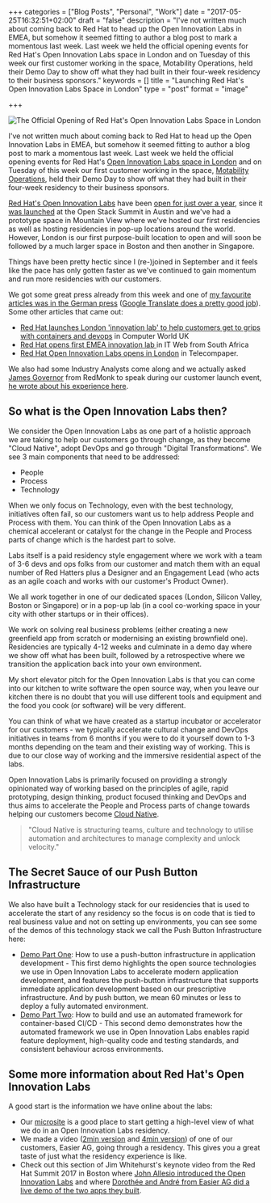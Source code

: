 +++
categories = ["Blog Posts", "Personal", "Work"]
date = "2017-05-25T16:32:51+02:00"
draft = "false"
description = "I've not written much about coming back to Red Hat to head up the Open Innovation Labs in EMEA, but somehow it seemed fitting to author a blog post to mark a momentous last week. Last week we held the official opening events for Red Hat's Open Innovation Labs space in London and on Tuesday of this week our first customer working in the space, Motability Operations, held their Demo Day to show off what they had built in their four-week residency to their business sponsors."
keywords = []
title = "Launching Red Hat's Open Innovation Labs Space in London"
type = "post"
format = "image"

+++


![The Official Opening of Red Hat's Open Innovation Labs Space in London](/img/labsopening/IMG_9479.JPG)

I've not written much about coming back to Red Hat to head up the Open Innovation Labs in EMEA, but somehow it seemed fitting to author a blog post to mark a momentous last week. Last week we held the official opening events for Red Hat's [Open Innovation Labs space in London](https://www.redhat.com/en/about/press-releases/red-hat-open-innovation-labs-opens-london-jumpstart-application-development-open-source-and-devops) and on Tuesday of this week our first customer working in the space, [Motability Operations](http://www.motabilityoperations.co.uk/), held their Demo Day to show off what they had built in their four-week residency to their business sponsors.

[Red Hat's Open Innovation Labs](https://www.redhat.com/en/explore/open-innovation-labs) have been [open for just over a year](http://servicesblog.redhat.com/2016/04/20/driving-innovation-through-red-hat-services/), since it [was launched](https://www.redhat.com/en/about/press-releases/red-hat-launches-red-hat-open-innovation-labs-introducing-collaborative-open-source-cloud-and-devops-residency-program#) at the Open Stack Summit in Austin and we've had a prototype space in Mountain View where we've hosted our first residencies as well as hosting residencies in pop-up locations around the world. However, London is our first purpose-built location to open and will soon be followed by a much larger space in Boston and then another in Singapore.

Things have been pretty hectic since I (re-)joined in September and it feels like the pace has only gotten faster as we've continued to gain momentum and run more residencies with our customers.

We got some great press already from this week and one of [my favourite articles was in the German press](http://www.silicon.de/41647861/red-hat-startet-mit-innovation-lab-in-die-service-welt/) ([Google Translate does a pretty good job](https://translate.google.com/translate?sl=auto&tl=en&js=y&prev=_t&hl=en&ie=UTF-8&u=http%3A%2F%2Fwww.silicon.de%2F41647861%2Fred-hat-startet-mit-innovation-lab-in-die-service-welt%2F&edit-text=&act=url)). Some other articles that came out:

- [Red Hat launches London 'innovation lab' to help customers get to grips with containers and devops](http://www.computerworlduk.com/it-vendors/red-hat-launches-london-innovation-lab-3659405/) in Computer World UK
- [Red Hat opens first EMEA innovation lab ](http://www.itweb.co.za/index.php?option=com_content&view=article&id=162019)in IT Web from South Africa
- [Red Hat Open Innovation Labs opens in London](https://www.telecompaper.com/news/red-hat-open-innovation-labs-opens-in-london--1196982) in Telecompaper.

We also had some Industry Analysts come along and we actually asked [James Governor](http://redmonk.com/team/james-governor/) from RedMonk to speak during our customer launch event, [he wrote about his experience here](https://redmonk.com/jgovernor/2017/05/18/innovate-disrupt-lab-space-cluster/).

## So what is the Open Innovation Labs then?

We consider the Open Innovation Labs as one part of a holistic approach we are taking to help our customers go through change, as they become "Cloud Native", adopt DevOps and go through "Digital Transformations". We see 3 main components that need to be addressed:

- People
- Process
- Technology

When we only focus on Technology, even with the best technology, initiatives often fail, so our customers want us to help address People and Process with them. You can think of the Open Innovation Labs as a chemical accelerant or catalyst for the change in the People and Process parts of change which is the hardest part to solve.

Labs itself is a paid residency style engagement where we work with a team of 3-6 devs and ops folks from our customer and match them with an equal number of Red Hatters plus a Designer and an Engagement Lead (who acts as an agile coach and works with our customer's Product Owner). 

We all work together in one of our dedicated spaces (London, Silicon Valley, Boston or Singapore) or in a pop-up lab (in a cool co-working space in your city with other startups or in their offices).

We work on solving real business problems (either creating a new greenfield app from scratch or modernising an existing brownfield one). Residencies are typically 4-12 weeks and culminate in a demo day where we show off what has been built, followed by a retrospective where we transition the application back into your own environment.

My short elevator pitch for the Open Innovation Labs is that you can come into our kitchen to write software the open source way, when you leave our kitchen there is no doubt that you will use different tools and equipment and the food you cook (or software) will be very different.

You can think of what we have created as a startup incubator or accelerator for our customers - we typically accelerate cultural change and DevOps initiatives in teams from 6 months if you were to do it yourself down to 1-3 months depending on the team and their existing way of working. This is due to our close way of working and the immersive residential aspect of the labs.

Open Innovation Labs is primarily focused on providing a strongly opinionated way of working based on the principles of agile, rapid prototyping, design thinking, product focused thinking and DevOps and thus aims to accelerate the People and Process parts of change towards helping our customers become [Cloud Native](https://blog.heptio.com/cloud-native-part-1-definition-716ed30e9193).

> "Cloud Native is structuring teams, culture and technology to utilise automation and architectures to manage complexity and unlock velocity."

## The Secret Sauce of our Push Button Infrastructure

We also have built a Technology stack for our residencies that is used to accelerate the start of any residency so the focus is on code that is tied to real business value and not on setting up environments, you can see some of the demos of this technology stack we call the Push Button Infrastructure here:

- [Demo Part One](https://www.redhat.com/en/about/videos/red-hat-open-innovation-labs-demo-part1): How to use a push-button infrastructure in application development - This first demo highlights the open source technologies we use in Open Innovation Labs to accelerate modern application development, and features the push-button infrastructure that supports immediate application development based on our prescriptive infrastructure. And by push button, we mean 60 minutes or less to deploy a fully automated environment. 
- [Demo Part Two](https://www.redhat.com/en/about/videos/red-hat-open-innovation-labs-demo-part2): How to build and use an automated framework for container-based CI/CD - This second demo demonstrates how the automated framework we use in Open Innovation Labs enables rapid feature deployment, high-quality code and testing standards, and consistent behaviour across environments.

## Some more information about Red Hat's Open Innovation Labs

A good start is the information we have online about the labs:

- Our [microsite](https://www.redhat.com/en/explore/open-innovation-labs) is a good place to start getting a high-level view of what we do in an Open Innovation Labs residency.
- We made a video ([2min version](https://www.youtube.com/watch?v=xQV6Oo-wvEA) and [4min version](https://www.youtube.com/watch?v=H3hp_2hzLLg)) of one of our customers, Easier AG, going through a residency. This gives you a great taste of just what the residency experience is like.
- Check out this section of Jim Whitehurst's keynote video from the Red Hat Summit 2017 in Boston where [John Allesio introduced the Open Innovation Labs](https://www.youtube.com/watch?v=8MCbJmZQM9c#t=54m50s) and where [Dorothée and André from Easier AG did a live demo of the two apps they built](https://www.youtube.com/watch?v=8MCbJmZQM9c#t=58m54s).


